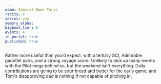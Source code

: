 ```yaml
---
name: Admiral Owen Paris
rarity: 4
series: voy
memory_alpha:
bigbook_tier: 6
events: 4
in_portal: true
published: true
---
```


Rather more useful than you'd expect, with a tertiary SCI, Admirable gauntlet pairs, and a strong voyage score. Unlikely to pick up many events with the Pilot mega behind us, but the weekend isn't everything. Daily contributions are going to be your bread and butter for the early game, and Tom's disapproving dad is nothing if not capable of pitching in.
